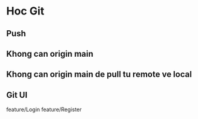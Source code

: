 # Hoc Git

## Push

## Khong can origin main

## Khong can origin main de pull tu remote ve local

## Git UI

feature/Login
feature/Register